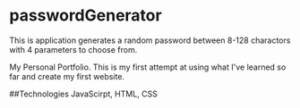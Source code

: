 # passwordGenerator

This is application generates a random password between 8-128 charactors with 4 parameters to choose from.

My Personal Portfolio. This is my first attempt at using what I've learned so far and create my first website.

##Technologies JavaScirpt, HTML, CSS


